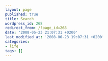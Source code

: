 ```yaml
---
layout: page
published: true
title: Search
wordpress_id: 268
redirect_from: /?page_id=268
date: '2008-06-23 21:07:31 +0200'
last_modified_at: '2008-06-23 19:07:31 +0200'
categories:
- life
tags: []
---
```

